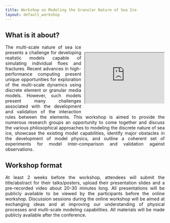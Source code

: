 ```yaml
---
title: Workshop on Modeling the Granular Nature of Sea Ice
layout: default_workshop
---
```


## What is it about? 

<div style="float: right; padding-top: 10px; padding-left: 10px; padding-bottom: 10px;">
<p align="right"><iframe src="https://drive.google.com/file/d/1ksovGRg59M4dE6ABu3Lq7hP4QzG-ebNi/preview" width="250" height="160"></iframe></p>
</div>
<p align="justify">
The multi-scale nature of sea ice presents a challenge for developing realistic  models  capable  of  simulating  individual  floes  and  fractures.  Recent  advances in  high-performance  computing  present  unique  opportunities  for  exploration  of the multi-scale dynamics using discrete element or granular media models. However, such models  present  many  challenges  associated  with  the  development  and  validation  of the  interaction  rules  between  the  elements. This  workshop  is  aimed  to  provide  the numerous  research  groups  an  opportunity  to  come  together  and  discuss  the  various philosophical  approaches  to  modeling  the  discrete  nature  of  sea  ice,  showcase the  existing  model  capabilities,  identify  major  obstacles  in  the  development  of  model physics,  and  outline  a  coherent  set  of  experiments  for  model  inter-comparison  and validation against observations.
</p>

## Workshop  format 
<p align="justify">
At  least  2 weeks  before  the  workshop,  attendees  will  submit  the title/abstract for their talks/posters, upload their presentation slides and a pre-recorded video  about  20-30  minutes  long.  All  presentations  will  be  publicly  available  to  be viewed by the participants before the online workshop. Discussion sessions during the online workshop will be aimed at exchanging ideas and at improving our understanding of physical processes and multi-scale modeling capabilities. All materials will be made publicly available after the conference.
  </p>

